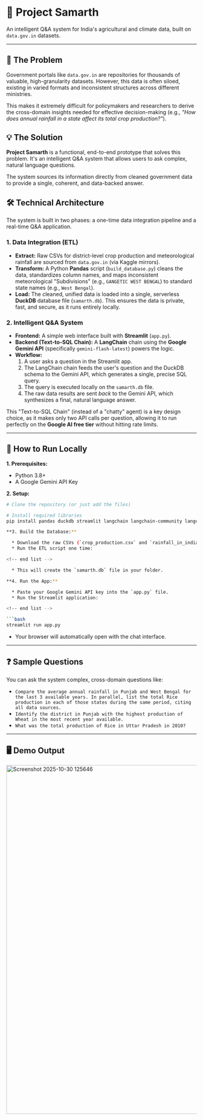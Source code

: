 # 🌾 Project Samarth

An intelligent Q&A system for India's agricultural and climate data, built on `data.gov.in` datasets.

---

## 🎯 The Problem

Government portals like `data.gov.in` are repositories for thousands of valuable, high-granularity datasets. However, this data is often siloed, existing in varied formats and inconsistent structures across different ministries.

This makes it extremely difficult for policymakers and researchers to derive the cross-domain insights needed for effective decision-making (e.g., *"How does annual rainfall in a state affect its total crop production?"*).

## 💡 The Solution

**Project Samarth** is a functional, end-to-end prototype that solves this problem. It's an intelligent Q&A system that allows users to ask complex, natural language questions.

The system sources its information directly from cleaned government data to provide a single, coherent, and data-backed answer.

## 🛠️ Technical Architecture

The system is built in two phases: a one-time data integration pipeline and a real-time Q&A application.

### 1. Data Integration (ETL)

* **Extract:** Raw CSVs for district-level crop production and meteorological rainfall are sourced from `data.gov.in` (via Kaggle mirrors).
* **Transform:** A Python **Pandas** script (`build_database.py`) cleans the data, standardizes column names, and maps inconsistent meteorological "Subdivisions" (e.g., `GANGETIC WEST BENGAL`) to standard state names (e.g., `West Bengal`).
* **Load:** The cleaned, unified data is loaded into a single, serverless **DuckDB** database file (`samarth.db`). This ensures the data is private, fast, and secure, as it runs entirely locally.

### 2. Intelligent Q&A System

* **Frontend:** A simple web interface built with **Streamlit** (`app.py`).
* **Backend (Text-to-SQL Chain):** A **LangChain** chain using the **Google Gemini API** (specifically `gemini-flash-latest`) powers the logic.
* **Workflow:**
    1.  A user asks a question in the Streamlit app.
    2.  The LangChain chain feeds the user's question and the DuckDB schema to the Gemini API, which generates a single, precise SQL query.
    3.  The query is executed locally on the `samarth.db` file.
    4.  The raw data results are sent *back* to the Gemini API, which synthesizes a final, natural language answer.

This "Text-to-SQL Chain" (instead of a "chatty" agent) is a key design choice, as it makes only two API calls per question, allowing it to run perfectly on the **Google AI free tier** without hitting rate limits.

---

## 🚀 How to Run Locally

**1. Prerequisites:**
* Python 3.8+
* A Google Gemini API Key

**2. Setup:**
```bash
# Clone the repository (or just add the files)

# Install required libraries
pip install pandas duckdb streamlit langchain langchain-community langchain-google-genai

**3. Build the Database:**

  * Download the raw CSVs (`crop_production.csv` and `rainfall_in_india_1901_2015.csv`) into your project folder.
  * Run the ETL script one time:

<!-- end list -->

  * This will create the `samarth.db` file in your folder.

**4. Run the App:**

  * Paste your Google Gemini API key into the `app.py` file.
  * Run the Streamlit application:

<!-- end list -->

```bash
streamlit run app.py
```

  * Your browser will automatically open with the chat interface.

-----

## ❓ Sample Questions

You can ask the system complex, cross-domain questions like:

  * `Compare the average annual rainfall in Punjab and West Bengal for the last 3 available years. In parallel, list the total Rice production in each of those states during the same period, citing all data sources.`
  * `Identify the district in Punjab with the highest production of Wheat in the most recent year available.`
  * `What was the total production of Rice in Uttar Pradesh in 2010?`

-----

## 🖥️ Demo Output
<img width="1017" height="924" alt="Screenshot 2025-10-30 125646" src="https://github.com/user-attachments/assets/e0b5d322-87a1-495e-a9e2-761a056281cd" />




